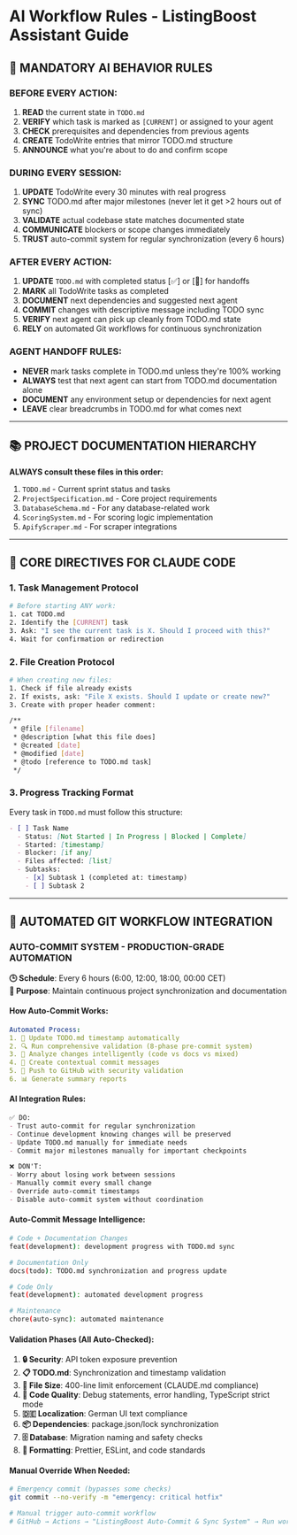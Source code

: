 # AI Workflow Rules - ListingBoost Assistant Guide

## 🤖 MANDATORY AI BEHAVIOR RULES

### BEFORE EVERY ACTION:
1. **READ** the current state in `TODO.md`
2. **VERIFY** which task is marked as `[CURRENT]` or assigned to your agent
3. **CHECK** prerequisites and dependencies from previous agents
4. **CREATE** TodoWrite entries that mirror TODO.md structure
5. **ANNOUNCE** what you're about to do and confirm scope

### DURING EVERY SESSION:
1. **UPDATE** TodoWrite every 30 minutes with real progress
2. **SYNC** TODO.md after major milestones (never let it get >2 hours out of sync)
3. **VALIDATE** actual codebase state matches documented state
4. **COMMUNICATE** blockers or scope changes immediately
5. **TRUST** auto-commit system for regular synchronization (every 6 hours)

### AFTER EVERY ACTION:
1. **UPDATE** `TODO.md` with completed status [✅] or [🔄] for handoffs
2. **MARK** all TodoWrite tasks as completed
3. **DOCUMENT** next dependencies and suggested next agent
4. **COMMIT** changes with descriptive message including TODO sync
5. **VERIFY** next agent can pick up cleanly from TODO.md state
6. **RELY** on automated Git workflows for continuous synchronization

### AGENT HANDOFF RULES:
- **NEVER** mark tasks complete in TODO.md unless they're 100% working
- **ALWAYS** test that next agent can start from TODO.md documentation alone
- **DOCUMENT** any environment setup or dependencies for next agent
- **LEAVE** clear breadcrumbs in TODO.md for what comes next

---

## 📚 PROJECT DOCUMENTATION HIERARCHY

**ALWAYS consult these files in this order:**
1. `TODO.md` - Current sprint status and tasks
2. `ProjectSpecification.md` - Core project requirements
3. `DatabaseSchema.md` - For any database-related work
4. `ScoringSystem.md` - For scoring logic implementation
5. `ApifyScraper.md` - For scraper integrations

---

## 🎯 CORE DIRECTIVES FOR CLAUDE CODE

### 1. Task Management Protocol
```bash
# Before starting ANY work:
1. cat TODO.md
2. Identify the [CURRENT] task
3. Ask: "I see the current task is X. Should I proceed with this?"
4. Wait for confirmation or redirection
```

### 2. File Creation Protocol
```bash
# When creating new files:
1. Check if file already exists
2. If exists, ask: "File X exists. Should I update or create new?"
3. Create with proper header comment:

/**
 * @file [filename]
 * @description [what this file does]
 * @created [date]
 * @modified [date]
 * @todo [reference to TODO.md task]
 */
```

### 3. Progress Tracking Format
Every task in `TODO.md` must follow this structure:
```markdown
- [ ] Task Name
  - Status: [Not Started | In Progress | Blocked | Complete]
  - Started: [timestamp]
  - Blocker: [if any]
  - Files affected: [list]
  - Subtasks:
    - [x] Subtask 1 (completed at: timestamp)
    - [ ] Subtask 2
```

---

## 🤖 AUTOMATED GIT WORKFLOW INTEGRATION

### AUTO-COMMIT SYSTEM - PRODUCTION-GRADE AUTOMATION

**🕒 Schedule**: Every 6 hours (6:00, 12:00, 18:00, 00:00 CET)  
**🎯 Purpose**: Maintain continuous project synchronization and documentation

#### How Auto-Commit Works:
```yaml
Automated Process:
1. 📅 Update TODO.md timestamp automatically  
2. 🔍 Run comprehensive validation (8-phase pre-commit system)
3. 🤖 Analyze changes intelligently (code vs docs vs mixed)
4. 💾 Create contextual commit messages
5. 🚀 Push to GitHub with security validation
6. 📊 Generate summary reports
```

#### AI Integration Rules:
```markdown
✅ DO:
- Trust auto-commit for regular synchronization
- Continue development knowing changes will be preserved
- Update TODO.md manually for immediate needs
- Commit major milestones manually for important checkpoints

❌ DON'T:  
- Worry about losing work between sessions
- Manually commit every small change
- Override auto-commit timestamps
- Disable auto-commit system without coordination
```

#### Auto-Commit Message Intelligence:
```bash
# Code + Documentation Changes
feat(development): development progress with TODO.md sync

# Documentation Only  
docs(todo): TODO.md synchronization and progress update

# Code Only
feat(development): automated development progress  

# Maintenance
chore(auto-sync): automated maintenance
```

#### Validation Phases (All Auto-Checked):
1. **🔒 Security**: API token exposure prevention
2. **📋 TODO.md**: Synchronization and timestamp validation  
3. **📏 File Size**: 400-line limit enforcement (CLAUDE.md compliance)
4. **🎯 Code Quality**: Debug statements, error handling, TypeScript strict mode
5. **🇩🇪 Localization**: German UI text compliance 
6. **📦 Dependencies**: package.json/lock synchronization
7. **🗄️ Database**: Migration naming and safety checks
8. **🎨 Formatting**: Prettier, ESLint, and code standards

#### Manual Override When Needed:
```bash
# Emergency commit (bypasses some checks)
git commit --no-verify -m "emergency: critical hotfix"

# Manual trigger auto-commit workflow
# GitHub → Actions → "ListingBoost Auto-Commit & Sync System" → Run workflow
```